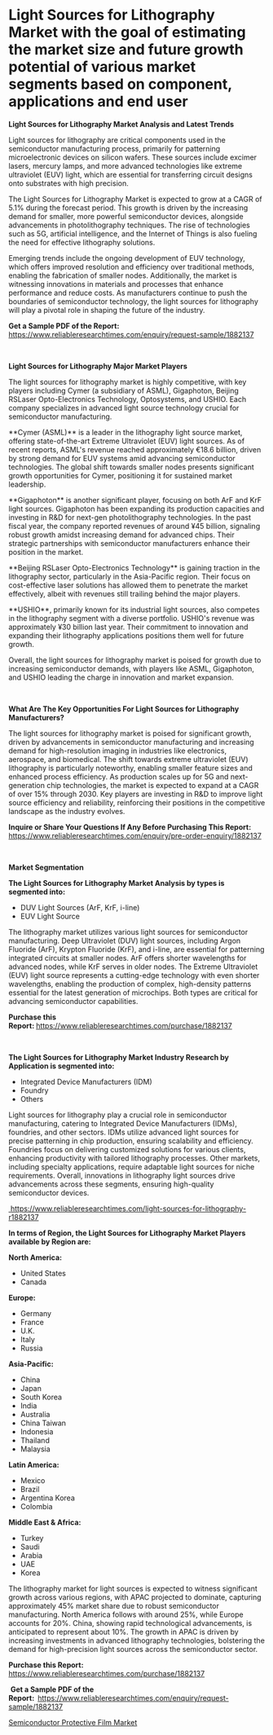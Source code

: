 <p><h1>Light Sources for Lithography Market with the goal of estimating the market size and future growth potential of various market segments based on component, applications and end user</h1></p><p><strong>Light Sources for Lithography Market Analysis and Latest Trends</strong></p>
<p><p>Light sources for lithography are critical components used in the semiconductor manufacturing process, primarily for patterning microelectronic devices on silicon wafers. These sources include excimer lasers, mercury lamps, and more advanced technologies like extreme ultraviolet (EUV) light, which are essential for transferring circuit designs onto substrates with high precision.</p><p>The Light Sources for Lithography Market is expected to grow at a CAGR of 5.1% during the forecast period. This growth is driven by the increasing demand for smaller, more powerful semiconductor devices, alongside advancements in photolithography techniques. The rise of technologies such as 5G, artificial intelligence, and the Internet of Things is also fueling the need for effective lithography solutions.</p><p>Emerging trends include the ongoing development of EUV technology, which offers improved resolution and efficiency over traditional methods, enabling the fabrication of smaller nodes. Additionally, the market is witnessing innovations in materials and processes that enhance performance and reduce costs. As manufacturers continue to push the boundaries of semiconductor technology, the light sources for lithography will play a pivotal role in shaping the future of the industry.</p></p>
<p><strong>Get a Sample PDF of the Report:&nbsp;</strong> <a href="https://www.reliableresearchtimes.com/enquiry/request-sample/1882137?utm_campaign=2033&utm_medium=2&utm_source=Github&utm_content=ia&utm_term=13022025&utm_id=light-sources-for-lithography">https://www.reliableresearchtimes.com/enquiry/request-sample/1882137</a></p>
<p>&nbsp;</p>
<p><strong>Light Sources for Lithography Major Market Players</strong></p>
<p><p>The light sources for lithography market is highly competitive, with key players including Cymer (a subsidiary of ASML), Gigaphoton, Beijing RSLaser Opto-Electronics Technology, Optosystems, and USHIO. Each company specializes in advanced light source technology crucial for semiconductor manufacturing.</p><p>**Cymer (ASML)** is a leader in the lithography light source market, offering state-of-the-art Extreme Ultraviolet (EUV) light sources. As of recent reports, ASML's revenue reached approximately €18.6 billion, driven by strong demand for EUV systems amid advancing semiconductor technologies. The global shift towards smaller nodes presents significant growth opportunities for Cymer, positioning it for sustained market leadership.</p><p>**Gigaphoton** is another significant player, focusing on both ArF and KrF light sources. Gigaphoton has been expanding its production capacities and investing in R&D for next-gen photolithography technologies. In the past fiscal year, the company reported revenues of around ¥45 billion, signaling robust growth amidst increasing demand for advanced chips. Their strategic partnerships with semiconductor manufacturers enhance their position in the market.</p><p>**Beijing RSLaser Opto-Electronics Technology** is gaining traction in the lithography sector, particularly in the Asia-Pacific region. Their focus on cost-effective laser solutions has allowed them to penetrate the market effectively, albeit with revenues still trailing behind the major players.</p><p>**USHIO**, primarily known for its industrial light sources, also competes in the lithography segment with a diverse portfolio. USHIO's revenue was approximately ¥30 billion last year. Their commitment to innovation and expanding their lithography applications positions them well for future growth.</p><p>Overall, the light sources for lithography market is poised for growth due to increasing semiconductor demands, with players like ASML, Gigaphoton, and USHIO leading the charge in innovation and market expansion.</p></p>
<p>&nbsp;</p>
<p><strong>What Are The Key Opportunities For Light Sources for Lithography Manufacturers?</strong></p>
<p><p>The light sources for lithography market is poised for significant growth, driven by advancements in semiconductor manufacturing and increasing demand for high-resolution imaging in industries like electronics, aerospace, and biomedical. The shift towards extreme ultraviolet (EUV) lithography is particularly noteworthy, enabling smaller feature sizes and enhanced process efficiency. As production scales up for 5G and next-generation chip technologies, the market is expected to expand at a CAGR of over 15% through 2030. Key players are investing in R&D to improve light source efficiency and reliability, reinforcing their positions in the competitive landscape as the industry evolves.</p></p>
<p><strong>Inquire or Share Your Questions If Any Before Purchasing This Report:</strong> <a href="https://www.reliableresearchtimes.com/enquiry/pre-order-enquiry/1882137?utm_campaign=2033&utm_medium=2&utm_source=Github&utm_content=ia&utm_term=13022025&utm_id=light-sources-for-lithography">https://www.reliableresearchtimes.com/enquiry/pre-order-enquiry/1882137</a></p>
<p>&nbsp;</p>
<p><strong>Market Segmentation</strong></p>
<p><strong>The Light Sources for Lithography Market Analysis by types is segmented into:</strong></p>
<p><ul><li>DUV Light Sources (ArF, KrF, i-line)</li><li>EUV Light Source</li></ul></p>
<p><p>The lithography market utilizes various light sources for semiconductor manufacturing. Deep Ultraviolet (DUV) light sources, including Argon Fluoride (ArF), Krypton Fluoride (KrF), and i-line, are essential for patterning integrated circuits at smaller nodes. ArF offers shorter wavelengths for advanced nodes, while KrF serves in older nodes. The Extreme Ultraviolet (EUV) light source represents a cutting-edge technology with even shorter wavelengths, enabling the production of complex, high-density patterns essential for the latest generation of microchips. Both types are critical for advancing semiconductor capabilities.</p></p>
<p><strong>Purchase this Report:&nbsp;</strong><a href="https://www.reliableresearchtimes.com/purchase/1882137?utm_campaign=2033&utm_medium=2&utm_source=Github&utm_content=ia&utm_term=13022025&utm_id=light-sources-for-lithography">https://www.reliableresearchtimes.com/purchase/1882137</a></p>
<p>&nbsp;</p>
<p><strong>The Light Sources for Lithography Market Industry Research by Application is segmented into:</strong></p>
<p><ul><li>Integrated Device Manufacturers (IDM)</li><li>Foundry</li><li>Others</li></ul></p>
<p><p>Light sources for lithography play a crucial role in semiconductor manufacturing, catering to Integrated Device Manufacturers (IDMs), foundries, and other sectors. IDMs utilize advanced light sources for precise patterning in chip production, ensuring scalability and efficiency. Foundries focus on delivering customized solutions for various clients, enhancing productivity with tailored lithography processes. Other markets, including specialty applications, require adaptable light sources for niche requirements. Overall, innovations in lithography light sources drive advancements across these segments, ensuring high-quality semiconductor devices.</p></p>
<p><a href="https://www.reliableresearchtimes.com/light-sources-for-lithography-r1882137?utm_campaign=2033&utm_medium=2&utm_source=Github&utm_content=ia&utm_term=13022025&utm_id=light-sources-for-lithography">&nbsp;https://www.reliableresearchtimes.com/light-sources-for-lithography-r1882137</a></p>
<p><strong>In terms of Region, the Light Sources for Lithography Market Players available by Region are:</strong></p>
<p>
    <p> <strong> North America: </strong>
        <ul>
            <li>United States</li>
            <li>Canada</li>
        </ul>
        </p> 
    <p> <strong> Europe: </strong>
        <ul>
            <li>Germany</li>
            <li>France</li>
            <li>U.K.</li>
            <li>Italy</li>
            <li>Russia</li>
        </ul>
        </p> 
    <p> <strong> Asia-Pacific: </strong>
        <ul>
            <li>China</li>
            <li>Japan</li>
            <li>South Korea</li>
            <li>India</li>
            <li>Australia</li>
            <li>China Taiwan</li>
            <li>Indonesia</li>
            <li>Thailand</li>
            <li>Malaysia</li>
        </ul>
        </p> 
    <p> <strong> Latin America: </strong>
        <ul>
            <li>Mexico</li>
            <li>Brazil</li>
            <li>Argentina Korea</li>
            <li>Colombia</li>
        </ul>
        </p> 
    <p> <strong> Middle East & Africa: </strong>
        <ul>
            <li>Turkey</li>
            <li>Saudi</li>
            <li>Arabia</li>
            <li>UAE</li>
            <li>Korea</li>
        </ul>
    </p>
    </p>
<p><p>The lithography market for light sources is expected to witness significant growth across various regions, with APAC projected to dominate, capturing approximately 45% market share due to robust semiconductor manufacturing. North America follows with around 25%, while Europe accounts for 20%. China, showing rapid technological advancements, is anticipated to represent about 10%. The growth in APAC is driven by increasing investments in advanced lithography technologies, bolstering the demand for high-precision light sources across the semiconductor sector.</p></p>
<p><strong>Purchase this Report: </strong><a href="https://www.reliableresearchtimes.com/purchase/1882137?utm_campaign=2033&utm_medium=2&utm_source=Github&utm_content=ia&utm_term=13022025&utm_id=light-sources-for-lithography">https://www.reliableresearchtimes.com/purchase/1882137</a></p>
<p>&nbsp;<strong>Get a Sample PDF of the Report:&nbsp;&nbsp;</strong><a href="https://www.reliableresearchtimes.com/enquiry/request-sample/1882137?utm_campaign=2033&utm_medium=2&utm_source=Github&utm_content=ia&utm_term=13022025&utm_id=light-sources-for-lithography">https://www.reliableresearchtimes.com/enquiry/request-sample/1882137</a></p>
<p><strong></strong></p>
<p><p><a href="https://github.com/ygfu6u/Market-Research-Report-List-1/blob/main/semiconductor-protective-film-market.md?utm_campaign=2033&utm_medium=2&utm_source=Github&utm_content=ia&utm_term=13022025&utm_id=light-sources-for-lithography">Semiconductor Protective Film Market</a></p></p>